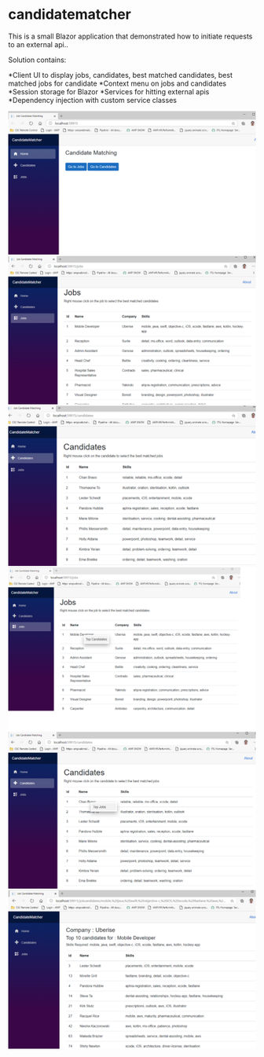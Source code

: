 # candidatematcher
This is a small Blazor application that demonstrated how to initiate requests to an external api..

Solution contains:

*Client UI to display jobs, candidates, best matched candidates, best matched jobs for candidate
*Context menu on jobs and candidates
*Session storage for Blazor
*Services for hitting external apis
*Dependency injection with custom service classes


![Alt text](https://github.com/hph138/candidatematcher/blob/main/screenshots/home.PNG "Home")
![Alt text](https://github.com/hph138/candidatematcher/blob/main/screenshots/jobs.PNG "Jobs")
![Alt text](https://github.com/hph138/candidatematcher/blob/main/screenshots/candidates.PNG "Candidates")
![Alt text](https://github.com/hph138/candidatematcher/blob/main/screenshots/jobscontextmenu.png "Jobs context menu")
![Alt text](https://github.com/hph138/candidatematcher/blob/main/screenshots/cancontextmenu.png "Candidates context menu")
![Alt text](https://github.com/hph138/candidatematcher/blob/main/screenshots/bestmatchcandidate.PNG "Top 10 candidates for job")
